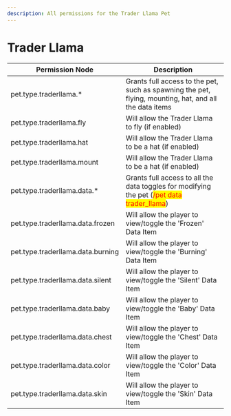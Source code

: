 ```yaml
---
description: All permissions for the Trader Llama Pet
---
```


# Trader Llama
| Permission Node        | Description                                                                                            |
| - | - |
| pet.type.traderllama.* | Grants full access to the pet, such as spawning the pet, flying, mounting, hat, and all the data items |
| pet.type.traderllama.fly | Will allow the Trader Llama to fly (if enabled) |
| pet.type.traderllama.hat | Will allow the Trader Llama to be a hat (if enabled) |
| pet.type.traderllama.mount | Will allow the Trader Llama to be a hat (if enabled) |
| pet.type.traderllama.data.* | Grants full access to all the data toggles for modifying the pet (<mark style="color:red;">/pet data trader_llama</mark>) |
| pet.type.traderllama.data.frozen | Will allow the player to view/toggle the 'Frozen' Data Item |
| pet.type.traderllama.data.burning | Will allow the player to view/toggle the 'Burning' Data Item |
| pet.type.traderllama.data.silent | Will allow the player to view/toggle the 'Silent' Data Item |
| pet.type.traderllama.data.baby | Will allow the player to view/toggle the 'Baby' Data Item |
| pet.type.traderllama.data.chest | Will allow the player to view/toggle the 'Chest' Data Item |
| pet.type.traderllama.data.color | Will allow the player to view/toggle the 'Color' Data Item |
| pet.type.traderllama.data.skin | Will allow the player to view/toggle the 'Skin' Data Item |

